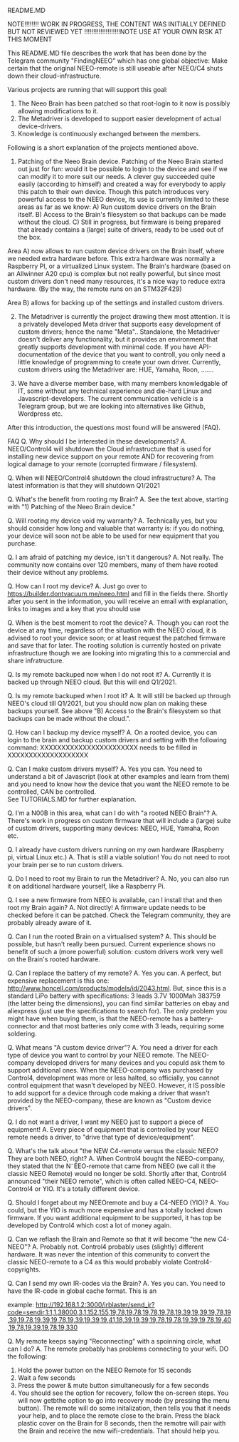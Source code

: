 README.MD

NOTE!!!!!!!! WORK IN PROGRESS, THE CONTENT WAS INITIALLY DEFINED BUT NOT REVIEWED YET !!!!!!!!!!!!!!!!!!!!NOTE
USE AT YOUR OWN RISK AT THIS MOMENT

This README.MD file describes the work that has been done by the Telegram community "FindingNEEO" which has one global objective:
Make certain that the original NEEO-remote is still useable after NEEO/C4 shuts down their cloud-infrastructure.

Various projects are running that will support this goal:
1) The Neeo Brain has been patched so that root-login to it now is possibly allowing modifications to it.  
2) The Metadriver is developed to support easier development of actual device-drivers.
3) Knowledge is continuously exchanged between the members.

Following is a short explanation of the projects mentioned above.

1) Patching of the Neeo Brain device.
Patching of the Neeo Brain started out just for fun: would it be possible to login to the device and see if we can modify it to more suit our needs.
A clever guy succeeded quite easily (according to himself) and created a way for everybody to apply this patch to their own device. 
Though this patch introduces very powerful access to the NEEO device, its use is currently limited to these areas as far as we know:
A) Run custom device drivers on the Brain itself.
B) Access to the Brain's filesystem so that backups can be made without the cloud.
C) Still in progress, but firmware is being prepared that already contains a (large) suite of drivers, ready to be used out of the box.

Area A) now allows to run custom device drivers on the Brain itself, where we needed extra hardware before. 
This extra hardware was normally a Raspberry PI, or a virtualized Linux system.
The Brain's hardware (based on an Allwinner A20 cpu) is complex but not really powerful, but since most custom drivers don't need many resources, it's a nice way to reduce extra hardware. (By the way, the remote runs on an STM32F429)

Area B) allows for backing up of the settings and installed custom drivers.

2) The Metadriver is currently the project drawing thew most attention.
It is a privately developed Meta driver that supports easy development of custom drivers; hence the name "Meta".. 
Standalone, the Metadriver doesn't deliver any functionality, but it provides an environment that greatly supports development with minimal code.
If you have API-documentation of the device that you want to controll, you only need a little knowledge of programming to create your own driver. 
Currently, custom drivers using the Metadriver are: HUE, Yamaha, Roon, .......

3) We have a diverse member base, with many members knowledgable of IT, some without any technical experience and die-hard Linux and Javascript-developers.
The current communication vehicle is a Telegram group, but we are looking into alternatives like Github, Wordpress etc.

After this introduction, the questions most found will be answered (FAQ).

FAQ
Q. Why should I be interested in these developments? 
A. NEEO/Control4 will shutdown the Cloud infrastructure that is used for installing new device support on your remote AND for recovering from logical damage to your remote (corrupted firmware / filesystem).

Q. When will NEEO/Control4 shutdown the cloud infrastructure?
A. The latest information is that they will shutdown Q1/2021

Q. What's the benefit from rooting my Brain?
A. See the text above, starting with "1) Patching of the Neeo Brain device."

Q. Will rooting my device void my warranty? 
A. Technically yes, but you should consider how long and valuable that warranty is: if you do nothing, your device will soon not be able to be used for new equipment that you purchase.

Q. I am afraid of patching my device, isn't it dangerous?
A. Not really. The community now contains over 120 members, many of them have rooted their device without any problems.  

Q. How can I root my device? 
A. Just go over to https://builder.dontvacuum.me/neeo.html and fill in the fields there. Shortly after you sent in the information, you will receive an email with explanation, links to images and a key that you should use

Q. When is the best moment to root the device?
A. Though you can root the device at any time, regardless of the situation with the NEEO cloud, it is advised to root your device soon; or at least request the patched firmware and save that for later.
The rooting solution is currently hosted on private infrastructure though we are looking into migrating this to a commercial and share infratructure.

Q. Is my remote backuped now when I do not root it?
A. Currently it is backed up through NEEO cloud. But this will end Q1/2021. 

Q. Is my remote backuped when I root it?
A. It will still be backed up through NEEO's cloud till Q1/2021, but you should now plan on making these backups yourself. See above "B) Access to the Brain's filesystem so that backups can be made without the cloud.".

Q. How can I backup my device myself?
A. On a rooted device, you can login to the brain and backup custom drivers and setting with the following command:
 XXXXXXXXXXXXXXXXXXXXXXX needs to be filled in XXXXXXXXXXXXXXXXXXX
 
Q. Can I make custom drivers myself?
A. Yes you can. You need to understand a bit of Javascript (look at other examples and learn from them) and you need to know how the device that you want the NEEO remote to be controlled, CAN be controlled.\
   See TUTORIALS.MD for further explanation.
    
Q. I'm a N00B in this area, what can I do with "a rooted NEEO Brain"?
A. There's work in progress on custom firmware that will include a (large) suite of custom drivers, supporting many devices: NEEO, HUE, Yamaha, Roon etc.

Q. I already have custom drivers running on my own hardware (Raspberry pi, virtual Linux etc.)
A. That is still a viable solution! You do not need to root your brain per se to run custom drivers. 

Q. Do I need to root my Brain to run the Metadriver?
A. No, you can also run it on additional hardware yourself, like a Raspberry Pi.

Q. I see a new firmware from NEEO is available, can I install that and then root my Brain again?
A. Not directly! A firmware update needs to be checked before it can be patched. Check the Telegram community, they are probably already aware of it.   

Q. Can I run the rooted Brain on a virtualised system?
A. This should be possible, but hasn't really been pursued. Current experience shows no benefit of such a (more powerful) solution: custom drivers work very well on the Brain's rooted hardware.
  
Q. Can I replace the battery of my remote?
A. Yes you can. A perfect, but expensive replacement is this one: http://www.honcell.com/products/models/id/2043.html. 
But, since this is a standard LiPo battery with specifications: 3 leads 3.7V 1000Mah 383759 (the latter being the dimensions), you can find similar batteries on ebay and aliexpress (just use the specifications to search for). 
The only problem you might have when buying them, is that the NEEO-remote has a battery-connector and that most batteries only come with 3 leads, requiring some soldering.

Q. What means "A custom device driver"? 
A. You need a driver for each type of device you want to control by your NEEO remote. The NEEO-company developed drivers for many devices and you copuld ask them to support additional ones.
When the NEEO-company was purchased by Control4, development was more or less halted, so officially, you cannot control equipment that wasn't developed by NEEO.
However, it IS possible to add support for a device through code making a driver that wasn't provided by the NEEO-company, these are known as "Custom device drivers".

Q. I do not want a driver, I want my NEEO just to support a piece of equipment!
A. Every piece of equipment that is controlled by your NEEO remote needs a driver, to "drive that type of device/equipment".  

Q. What's the talk about "the NEW C4-remote versus the classic NEEO? They are both NEEO, right?
A. When Control4 bought the NEEO-company, they stated that the N˜EEO-remote that came from NEEO (we call it the classic NEEO Remote) would no longer be sold.
Shortly after that, Control4 announced "their NEEO remote", which is often called NEEO-C4, NEEO-Control4 or YIO. It's a totally different device.

Q. Should I forget about my NEEOremote and buy a C4-NEEO (YIO)?
A. You could, but the YIO is much more expensive and has a totally locked down firmware. If you want additional equipment to be supported, it has top be developed by Control4 which cost a lot of money again.

Q. Can we reflash the Brain and Remote so that it will become "the new C4-NEEO"?
A. Probably not. Control4 probably uses (slightly) different hardware. It was never the intention of this community to convert the classic NEEO-remote to a C4 as this would probably violate Control4-copyrights.    

Q. Can I send my own IR-codes via the Brain?
A. Yes you can. You need to have the IR-code in global cache format. This is an 

example:
http://192.168.1.2:3000/irblaster/send_ir?code=sendir,1:1,1,38000,3,1,152,155,19,78,19,78,19,78,19,78,19,39,19,39,19,78,19,39,19,78,19,39,19,78,19,39,19,39,19,41,18,39,19,39,19,78,19,78,19,39,19,78,19,40,19,78,19,39,19,78,19,330

Q. My remote keeps saying "Reconnecting" with a spoinning circle, what can I do?
A. The remote probably has problems connecting to your wifi. DO the following:
1. Hold the power button on the NEEO Remote for 15 seconds
2. Wait a few seconds
3. Press the power & mute button simultaneously for a few seconds
4. You should see the option for recovery, follow the on-screen steps.
You will now getbthe option to go into recovery mode (by pressing the menu button).
The remote will do some initalization, then tells you that it needs your help, and to place the remote close to the brain.
Press the black plastic cover on the Brain for 8 seconds, then the remotre will pair with the Brain and receive the new wifi-credentials. That should help you.